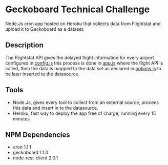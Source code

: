 # Geckoboard Technical Challenge

Node.Js cron app hosted on Heroku that collects data from Flightstat and upload it to Geckoboard as a dataset.

## Description

The Flightstat API gives the delayed flight information for every airport configured in [config.js](config.js) this process is done in [app.js](app.js) where the flight API is called, then the data is mapped to the data set as declared in [options.js](options.js) to be later inserted to the datasource.

## Tools

* Node.Js, gives every tool to collect from an external source, procees this data and insert in to the datasource.
* Heroku, fast way to deploy the app free of charge, running every 15 minutes

## NPM Dependencies

* cron 1.1.1
* geckoboard 1.1.0
* node-rest-client 2.0.1